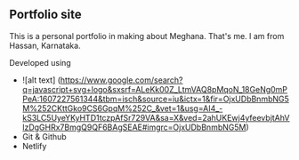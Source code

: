 ## Portfolio site

This is a personal portfolio in making about Meghana. That's me.
I am from Hassan, Karnataka. 

Developed using 

- ![alt text] (https://www.google.com/search?q=javascript+svg+logo&sxsrf=ALeKk00Z_LtmVAQ8pMqoN_18GeNg0mPPeA:1607227561344&tbm=isch&source=iu&ictx=1&fir=OjxUDbBnmbNG5M%252CKttGko9CS6GpqM%252C_&vet=1&usg=AI4_-kS3LC5UyeYKyHTD1tczpAfSr729VA&sa=X&ved=2ahUKEwj4yfeevbjtAhVlzDgGHRx7BmgQ9QF6BAgSEAE#imgrc=OjxUDbBnmbNG5M)
- Git & Github
- Netlify

